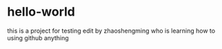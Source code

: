 # hello-world
this is a project for testing
edit by zhaoshengming who is learning how to using github 
anything
